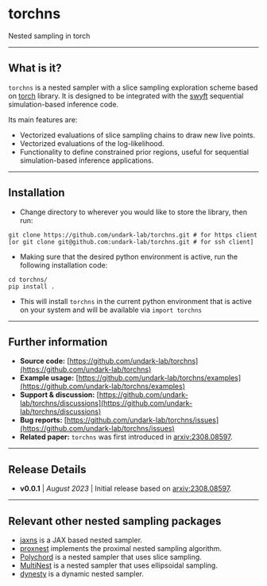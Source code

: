 # torchns
Nested sampling in torch

----
## What is it?

`torchns` is a nested sampler with a slice sampling exploration scheme based on [torch](https://github.com/pytorch/pytorch) library. It is designed to be integrated with the [swyft](https://github.com/undark-lab/swyft) sequential simulation-based inference code.

Its main features are:
- Vectorized evaluations of slice sampling chains to draw new live points.
- Vectorized evaluations of the log-likelihood.
- Functionality to define constrained prior regions, useful for sequential simulation-based inference applications. 
  
----
## Installation

- Change directory to wherever you would like to store the library, then run:
```
git clone https://github.com/undark-lab/torchns.git # for https client
[or git clone git@github.com:undark-lab/torchns.git # for ssh client]
```
- Making sure that the desired python environment is active, run the following installation code:
```
cd torchns/
pip install .
```
- This will install `torchns` in the current python environment that is active on your system and will be available via `import torchns`

----
## Further information

- **Source code:** [https://github.com/undark-lab/torchns](https://github.com/undark-lab/torchns)
- **Example usage:** [https://github.com/undark-lab/torchns/examples](https://github.com/undark-lab/torchns/examples)
- **Support & discussion:** [https://github.com/undark-lab/torchns/discussions](https://github.com/undark-lab/torchns/discussions)
- **Bug reports:** [https://github.com/undark-lab/torchns/issues](https://github.com/undark-lab/torchns/issues)
- **Related paper:** `torchns` was first introduced in [arxiv:2308.08597](https://arxiv.org/abs/2308.08597).

----
## Release Details

- **v0.0.1** | *August 2023* | Initial release based on [arxiv:2308.08597](https://arxiv.org/abs/2308.08597).

----
## Relevant other nested sampling packages
- [jaxns](https://github.com/Joshuaalbert/jaxns) is a JAX based nested sampler.
- [proxnest](https://github.com/astro-informatics/proxnest) implements the proximal nested sampling algorithm.
- [Polychord](https://github.com/PolyChord) is a nested sampler that uses slice sampling.
- [MultiNest](https://github.com/JohannesBuchner/MultiNest) is a nested sampler that uses ellipsoidal sampling.
- [dynesty](https://github.com/joshspeagle/dynesty) is a dynamic nested sampler.
